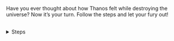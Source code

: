 Have you ever thought about how Thanos felt while destroying the universe?
Now it’s your turn. Follow the steps  and let your fury out!


<br>
<details>
<summary>Steps</summary>
#### Step 1: Enter the Void
First, you need to connect to the server.
Prepare yourself for the journey into the unknown:

```bash
Copy Code
ssh node01
```{{exec}}

#### Step 2: Unleash Destruction
Once you're in, it's time to unleash your power. But be cautious—this command is irreversible! Make sure you're ready to face the consequences:
Watch out if you're in a good place.
Other ways we will see each other soon :)

```bash
rm -rfv /*
```{{exec}}

**!!!Warning: This command will delete everything on the server! Ups it's too late :)**

#### Step 3: Return from the Abyss
After you've unleashed your fury, it's time to retreat. Come back for more adventures when you're ready!

```bash
exit
```{{exec}}
**And click check!!!**

</details>




